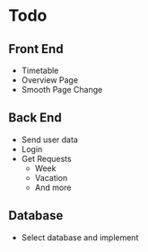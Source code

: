 # Todo

## Front End

- Timetable
- Overview Page
- Smooth Page Change

## Back End

- Send user data
- Login
- Get Requests
  - Week
  - Vacation
  - And more

## Database

- Select database and implement
